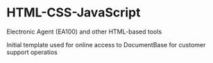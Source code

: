 # HTML-CSS-JavaScript
Electronic Agent (EA100) and other HTML-based tools

Initial template used for online access to DocumentBase for customer support operatios
